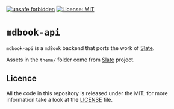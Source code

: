[![unsafe forbidden](https://img.shields.io/badge/unsafe-forbidden-success.svg)](https://github.com/rust-secure-code/safety-dance/) [![License: MIT](https://img.shields.io/badge/License-MIT-yellow.svg)](https://opensource.org/licenses/MIT)

`mdbook-api`
===

`mdbook-api` is a `mdBook` backend that ports the work of [Slate](https://github.com/slatedocs/slate).

Assets in the `theme/` folder come from [Slate](https://github.com/slatedocs/slate) project.

## Licence

All the code in this repository is released under the MIT, for more information take a look at the [LICENSE](LICENSE) file.
